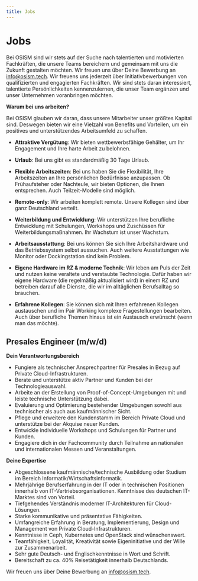 ```yaml
---
title: Jobs
---
```

# Jobs
Bei OSISM sind wir stets auf der Suche nach talentierten und motivierten Fachkräften, die unsere Teams bereichern
und gemeinsam mit uns die Zukunft gestalten möchten. Wir freuen uns über Deine Bewerbung an info@osism.tech.
Wir freuens uns jederzeit über Initiativbewerbungen von qualifizierten und engagierten Fachkräften. Wir sind stets
daran interessiert, talentierte Persönlichkeiten kennenzulernen, die unser Team ergänzen und unser Unternehmen
voranbringen möchten.

**Warum bei uns arbeiten?**

Bei OSISM glauben wir daran, dass unsere Mitarbeiter unser größtes Kapital sind. Deswegen bieten wir eine Vielzahl von Benefits und Vorteilen, um ein positives und unterstützendes Arbeitsumfeld zu schaffen.

* **Attraktive Vergütung**: Wir bieten wettbewerbsfähige Gehälter, um Ihr Engagement und Ihre harte Arbeit zu belohnen.

* **Urlaub**: Bei uns gibt es standardmäßig 30 Tage Urlaub.

* **Flexible Arbeitszeiten**: Bei uns haben Sie die Flexibilität, Ihre Arbeitszeiten an Ihre persönlichen Bedürfnisse anzupassen. Ob Frühaufsteher oder Nachteule, wir bieten Optionen, die Ihnen entsprechen. Auch Teilzeit-Modelle sind möglich.

* **Remote-only**: Wir arbeiten komplett remote. Unsere Kollegen sind über ganz Deutschland verteilt.

* **Weiterbildung und Entwicklung**: Wir unterstützen Ihre berufliche Entwicklung mit Schulungen, Workshops und Zuschüssen für Weiterbildungsmaßnahmen. Ihr Wachstum ist unser Wachstum.

* **Arbeitsausstattung**: Bei uns können Sie sich Ihre Arbeitshardware und das Betriebssystem selbst aussuchen. Auch weitere Ausstattungen wie Monitor oder Dockingstation sind kein Problem.

* **Eigene Hardware im RZ & moderne Technik**: Wir leben am Puls der Zeit und nutzen keine veraltete und verstaubte Technologie. Dafür haben wir eigene Hardware (die regelmäßig aktualisiert wird) in einem RZ und betreiben darauf alle Dienste, die wir im alltäglichen Berufsalltag so brauchen.

* **Erfahrene Kollegen**: Sie können sich mit Ihren erfahrenen Kollegen austauschen und im Pair Working komplexe Fragestellungen bearbeiten. Auch über berufliche Themen hinaus ist ein Austausch erwünscht (wenn man das möchte).

## Presales Engineer (m/w/d)

**Dein Verantwortungsbereich**

* Fungiere als technischer Ansprechpartner für Presales in Bezug auf Private Cloud-Infrastrukturen.
* Berate und unterstütze aktiv Partner und Kunden bei der Technologieauswahl.
* Arbeite an der Erstellung von Proof-of-Concept-Umgebungen mit und leiste technische Unterstützung dabei.
* Evaluierung und Optimierung bestehender Umgebungen sowohl aus technischer als auch aus kaufmännischer Sicht.
* Pflege und erweitere den Kundenstamm im Bereich Private Cloud und unterstütze bei der Akquise neuer Kunden.
* Entwickle individuelle Workshops und Schulungen für Partner und Kunden.
* Engagiere dich in der Fachcommunity durch Teilnahme an nationalen und internationalen Messen und Veranstaltungen.

**Deine Expertise**

* Abgeschlossene kaufmännische/technische Ausbildung oder Studium im Bereich Informatik/Wirtschaftsinformatik.
* Mehrjährige Berufserfahrung in der IT oder in technischen Positionen innerhalb von IT-Vertriebsorganisationen. Kenntnisse des deutschen IT-Marktes sind von Vorteil.
* Tiefgehendes Verständnis moderner IT-Architekturen für Cloud-Lösungen.
* Starke kommunikative und präsentative Fähigkeiten.
* Umfangreiche Erfahrung in Beratung, Implementierung, Design und Management von Private Cloud-Infrastrukturen.
* Kenntnisse in Ceph, Kubernetes und OpenStack sind wünschenswert.
* Teamfähigkeit, Loyalität, Kreativität sowie Eigeninitiative und der Wille zur Zusammenarbeit.
* Sehr gute Deutsch- und Englischkenntnisse in Wort und Schrift.
* Bereitschaft zu ca. 40% Reisetätigkeit innerhalb Deutschlands.

Wir freuen uns über Deine Bewerbung an info@osism.tech.
